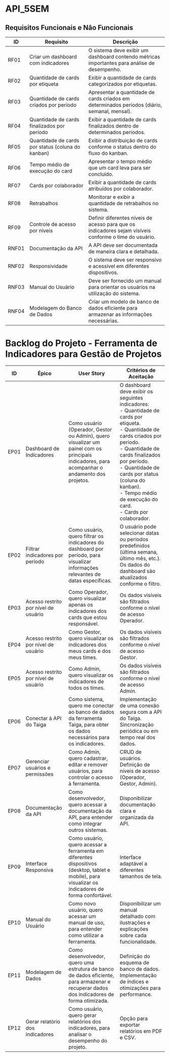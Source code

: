 # API_5SEM

## Requisitos Funcionais e Não Funcionais

| ID | Requisito | Descrição |
| ----| --------| ------------|
RF01  | Criar um dashboard com indicadores | O sistema deve exibir um dashboard contendo métricas importantes para análise de desempenho. |
RF02 | Quantidade de cards por etiqueta	| Exibir a quantidade de cards categorizados por etiquetas. |
RF03 | Quantidade de cards criados por período |	Apresentar a quantidade de cards criados em determinados períodos (diário, semanal, mensal). |
RF04 | Quantidade de cards finalizados por período |	Exibir a quantidade de cards finalizados dentro de determinados períodos. |
RF05 | Quantidade de cards por status (coluna do kanban) |	Exibir a distribuição de cards conforme o status dentro do fluxo do kanban. |
RF06 | Tempo médio de execução do card |	Apresentar o tempo médio que um card leva para ser concluído.
RF07 | Cards por colaborador |	Exibir a quantidade de cards atribuídos por colaborador. |
RF08 | Retrabalhos |	Monitorar e exibir a quantidade de retrabalhos no sistema. |
RF09 | Controle de acesso por níveis |	Definir diferentes níveis de acesso para que os indicadores sejam visíveis conforme o time do usuário. |
RNF01 |Documentação da API |	A API deve ser documentada de maneira clara e detalhada. |
RNF02 | Responsividade |	O sistema deve ser responsivo e acessível em diferentes dispositivos. |
RNF03 | Manual do Usuário |	Deve ser fornecido um manual para orientar os usuários na utilização do sistema. |
RNF04 | Modelagem do Banco de Dados |	Criar um modelo de banco de dados eficiente para armazenar as informações necessárias. |




# Backlog do Projeto - Ferramenta de Indicadores para Gestão de Projetos

| ID  | Épico | User Story | Critérios de Aceitação |
|------|-----------| -----------| -----------------------|
| EP01 | Dashboard de Indicadores | Como usuário (Operador, Gestor ou Admin), quero visualizar um painel com os principais indicadores, para acompanhar o andamento dos projetos. | O dashboard deve exibir os seguintes indicadores:<br>- Quantidade de cards por etiqueta.<br>- Quantidade de cards criados por período.<br>- Quantidade de cards finalizados por período.<br>- Quantidade de cards por status (coluna do kanban).<br>- Tempo médio de execução do card.<br>- Cards por colaborador. |
| EP02 | Filtrar indicadores por período | Como usuário, quero filtrar os indicadores do dashboard por período, para visualizar informações relevantes de datas específicas. | O usuário pode selecionar datas ou períodos predefinidos (última semana, último mês, etc.).<br>Os dados do dashboard são atualizados conforme o filtro. |
| EP03 | Acesso restrito por nível de usuário | Como Operador, quero visualizar apenas os indicadores dos cards que estou responsável. | Os dados visíveis são filtrados conforme o nível de acesso Operador.
| EP04 | Acesso restrito por nível de usuário | Como Gestor, quero visualizar os indicadores dos meus cards e dos meus times. | Os dados visíveis são filtrados conforme o nível de acesso Gestor.
| EP05 | Acesso restrito por nível de usuário | Como Admin, quero visualizar os indicadores de todos os times. | Os dados visíveis são filtrados conforme o nível de acesso Admin. |
| EP06 | Conectar à API do Taiga | Como sistema, quero me conectar ao banco de dados da ferramenta Taiga, para obter os dados necessários para os indicadores. | Implementação de uma conexão segura com a API do Taiga.<br>Sincronização periódica ou em tempo real dos dados. |
| EP07 | Gerenciar usuários e permissões | Como Admin, quero cadastrar, editar e remover usuários, para controlar o acesso à ferramenta. | CRUD de usuários.<br>Definição de níveis de acesso (Operador, Gestor, Admin). |
| EP08 | Documentação da API | Como desenvolvedor, quero acessar a documentação da API, para entender como integrar outros sistemas. | Disponibilizar documentação clara e organizada da API. |
| EP09 | Interface Responsiva | Como usuário, quero acessar a ferramenta em diferentes dispositivos (desktop, tablet e mobile), para visualizar os indicadores de forma confortável. | Interface adaptável a diferentes tamanhos de tela. |
| EP10 | Manual do Usuário | Como novo usuário, quero acessar um manual de uso, para entender como utilizar a ferramenta. | Disponibilizar um manual detalhado com ilustrações e explicações sobre cada funcionalidade. |
| EP11 | Modelagem de Dados | Como desenvolvedor, quero uma estrutura de banco de dados eficiente, para armazenar e recuperar dados dos indicadores de forma otimizada. | Definição do esquema de banco de dados.<br>Implementação de índices e otimizações para performance. |
| EP12 | Gerar relatório dos indicadores | Como usuário, quero gerar relatórios dos indicadores, para analisar o desempenho do projeto. | Opção para exportar relatórios em PDF e CSV. |







